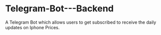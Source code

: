 # Telegram-Bot---Backend
A Telegram Bot which allows users to get subscribed to receive the daily updates on Iphone Prices.
